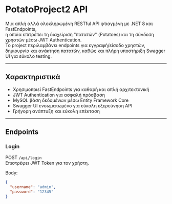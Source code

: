 ﻿# PotatoProject2 API

Μια απλή αλλά ολοκληρωμένη RESTful API φτιαγμένη με .NET 8 και FastEndpoints,  
η οποία επιτρέπει τη διαχείριση "πατατών" (Potatoes) και τη σύνδεση χρηστών μέσω JWT Authentication.  
Το project περιλαμβάνει endpoints για εγγραφή/είσοδο χρηστών, δημιουργία και ανάκτηση πατατών, καθώς και πλήρη υποστήριξη Swagger UI για εύκολο testing.

---

## Χαρακτηριστικά

-  Χρησιμοποιεί FastEndpoints για καθαρή και απλή αρχιτεκτονική
-  JWT Authentication για ασφαλή πρόσβαση
-  MySQL βάση δεδομένων μέσω Entity Framework Core
-  Swagger UI ενσωματωμένο για εύκολη εξερεύνηση API
-  Γρήγορη ανάπτυξη και εύκολη επέκταση

---

## Endpoints

###  Login
POST `/api/login`  
Επιστρέφει JWT Token για τον χρήστη.

Body:
```json
{
  "username": "admin",
  "password": "12345"
}
